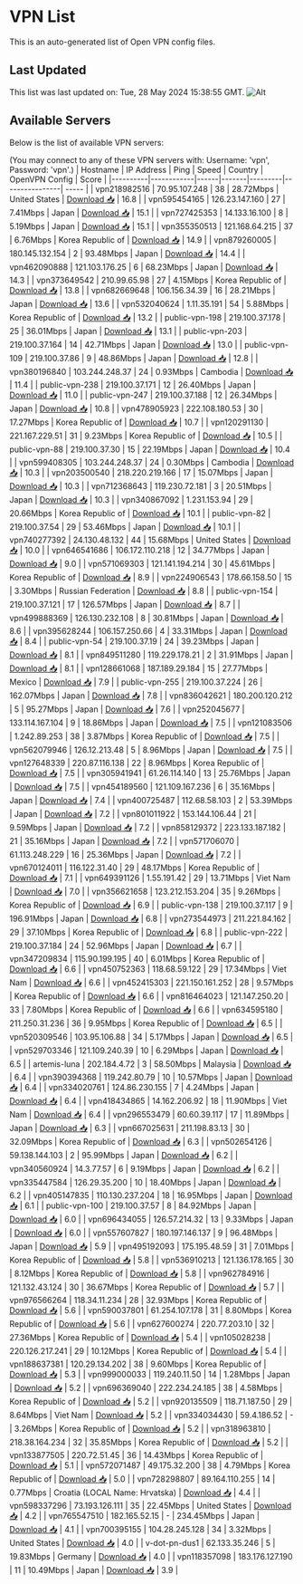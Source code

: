 # VPN List

This is an auto-generated list of Open VPN config files.

## Last Updated

This list was last updated on: Tue, 28 May 2024 15:38:55 GMT.
![Alt](https://repobeats.axiom.co/api/embed/186b98318ef1479477931607c1ad7d823f12451f.svg "Repobeats analytics image")

## Available Servers

Below is the list of available VPN servers:

(You may connect to any of these VPN servers with: Username: 'vpn', Password: 'vpn'.)
| Hostname | IP Address | Ping | Speed | Country | OpenVPN Config | Score |
|----------|------------|------|-------|---------|----------------| ----- |
| vpn218982516 | 70.95.107.248 | 38 | 28.72Mbps | United States | [Download 📥](./configs/server_0_US.ovpn) | 16.8 |
| vpn595454165 | 126.23.147.160 | 27 | 7.41Mbps | Japan | [Download 📥](./configs/server_1_JP.ovpn) | 15.1 |
| vpn727425353 | 14.133.16.100 | 8 | 5.19Mbps | Japan | [Download 📥](./configs/server_2_JP.ovpn) | 15.1 |
| vpn355350513 | 121.168.64.215 | 37 | 6.76Mbps | Korea Republic of | [Download 📥](./configs/server_3_KR.ovpn) | 14.9 |
| vpn879260005 | 180.145.132.154 | 2 | 93.48Mbps | Japan | [Download 📥](./configs/server_4_JP.ovpn) | 14.4 |
| vpn462090888 | 121.103.176.25 | 6 | 68.23Mbps | Japan | [Download 📥](./configs/server_5_JP.ovpn) | 14.3 |
| vpn373649542 | 210.99.65.98 | 27 | 4.15Mbps | Korea Republic of | [Download 📥](./configs/server_6_KR.ovpn) | 13.8 |
| vpn682669648 | 106.156.34.39 | 16 | 28.21Mbps | Japan | [Download 📥](./configs/server_7_JP.ovpn) | 13.6 |
| vpn532040624 | 1.11.35.191 | 54 | 5.88Mbps | Korea Republic of | [Download 📥](./configs/server_8_KR.ovpn) | 13.2 |
| public-vpn-198 | 219.100.37.178 | 25 | 36.01Mbps | Japan | [Download 📥](./configs/server_9_JP.ovpn) | 13.1 |
| public-vpn-203 | 219.100.37.164 | 14 | 42.71Mbps | Japan | [Download 📥](./configs/server_10_JP.ovpn) | 13.0 |
| public-vpn-109 | 219.100.37.86 | 9 | 48.86Mbps | Japan | [Download 📥](./configs/server_11_JP.ovpn) | 12.8 |
| vpn380196840 | 103.244.248.37 | 24 | 0.93Mbps | Cambodia | [Download 📥](./configs/server_12_KH.ovpn) | 11.4 |
| public-vpn-238 | 219.100.37.171 | 12 | 26.40Mbps | Japan | [Download 📥](./configs/server_13_JP.ovpn) | 11.0 |
| public-vpn-247 | 219.100.37.188 | 12 | 26.34Mbps | Japan | [Download 📥](./configs/server_14_JP.ovpn) | 10.8 |
| vpn478905923 | 222.108.180.53 | 30 | 17.27Mbps | Korea Republic of | [Download 📥](./configs/server_15_KR.ovpn) | 10.7 |
| vpn120291130 | 221.167.229.51 | 31 | 9.23Mbps | Korea Republic of | [Download 📥](./configs/server_16_KR.ovpn) | 10.5 |
| public-vpn-88 | 219.100.37.30 | 15 | 22.19Mbps | Japan | [Download 📥](./configs/server_17_JP.ovpn) | 10.4 |
| vpn599408305 | 103.244.248.37 | 24 | 0.30Mbps | Cambodia | [Download 📥](./configs/server_18_KH.ovpn) | 10.3 |
| vpn203500540 | 218.220.219.166 | 17 | 15.07Mbps | Japan | [Download 📥](./configs/server_19_JP.ovpn) | 10.3 |
| vpn712368643 | 119.230.72.181 | 3 | 20.51Mbps | Japan | [Download 📥](./configs/server_20_JP.ovpn) | 10.3 |
| vpn340867092 | 1.231.153.94 | 29 | 20.66Mbps | Korea Republic of | [Download 📥](./configs/server_21_KR.ovpn) | 10.1 |
| public-vpn-82 | 219.100.37.54 | 29 | 53.46Mbps | Japan | [Download 📥](./configs/server_22_JP.ovpn) | 10.1 |
| vpn740277392 | 24.130.48.132 | 44 | 15.68Mbps | United States | [Download 📥](./configs/server_23_US.ovpn) | 10.0 |
| vpn646541686 | 106.172.110.218 | 12 | 34.77Mbps | Japan | [Download 📥](./configs/server_24_JP.ovpn) | 9.0 |
| vpn571069303 | 121.141.194.214 | 30 | 45.61Mbps | Korea Republic of | [Download 📥](./configs/server_25_KR.ovpn) | 8.9 |
| vpn224906543 | 178.66.158.50 | 15 | 3.30Mbps | Russian Federation | [Download 📥](./configs/server_26_RU.ovpn) | 8.8 |
| public-vpn-154 | 219.100.37.121 | 17 | 126.57Mbps | Japan | [Download 📥](./configs/server_27_JP.ovpn) | 8.7 |
| vpn499888369 | 126.130.232.108 | 8 | 30.81Mbps | Japan | [Download 📥](./configs/server_28_JP.ovpn) | 8.6 |
| vpn395628244 | 106.157.250.66 | 4 | 33.31Mbps | Japan | [Download 📥](./configs/server_29_JP.ovpn) | 8.4 |
| public-vpn-54 | 219.100.37.19 | 24 | 39.23Mbps | Japan | [Download 📥](./configs/server_30_JP.ovpn) | 8.1 |
| vpn849511280 | 119.229.178.21 | 2 | 31.91Mbps | Japan | [Download 📥](./configs/server_31_JP.ovpn) | 8.1 |
| vpn128661068 | 187.189.29.184 | 15 | 27.77Mbps | Mexico | [Download 📥](./configs/server_32_MX.ovpn) | 7.9 |
| public-vpn-255 | 219.100.37.224 | 26 | 162.07Mbps | Japan | [Download 📥](./configs/server_33_JP.ovpn) | 7.8 |
| vpn836042621 | 180.200.120.212 | 5 | 95.27Mbps | Japan | [Download 📥](./configs/server_34_JP.ovpn) | 7.6 |
| vpn252045677 | 133.114.167.104 | 9 | 18.86Mbps | Japan | [Download 📥](./configs/server_35_JP.ovpn) | 7.5 |
| vpn121083506 | 1.242.89.253 | 38 | 3.87Mbps | Korea Republic of | [Download 📥](./configs/server_36_KR.ovpn) | 7.5 |
| vpn562079946 | 126.12.213.48 | 5 | 8.96Mbps | Japan | [Download 📥](./configs/server_37_JP.ovpn) | 7.5 |
| vpn127648339 | 220.87.116.138 | 22 | 8.96Mbps | Korea Republic of | [Download 📥](./configs/server_38_KR.ovpn) | 7.5 |
| vpn305941941 | 61.26.114.140 | 13 | 25.76Mbps | Japan | [Download 📥](./configs/server_39_JP.ovpn) | 7.5 |
| vpn454189560 | 121.109.167.236 | 6 | 35.16Mbps | Japan | [Download 📥](./configs/server_40_JP.ovpn) | 7.4 |
| vpn400725487 | 112.68.58.103 | 2 | 53.39Mbps | Japan | [Download 📥](./configs/server_41_JP.ovpn) | 7.2 |
| vpn801011922 | 153.144.106.44 | 21 | 9.59Mbps | Japan | [Download 📥](./configs/server_42_JP.ovpn) | 7.2 |
| vpn858129372 | 223.133.187.182 | 21 | 35.16Mbps | Japan | [Download 📥](./configs/server_43_JP.ovpn) | 7.2 |
| vpn571706070 | 61.113.248.229 | 16 | 25.36Mbps | Japan | [Download 📥](./configs/server_44_JP.ovpn) | 7.2 |
| vpn670124011 | 116.122.31.40 | 29 | 48.17Mbps | Korea Republic of | [Download 📥](./configs/server_45_KR.ovpn) | 7.1 |
| vpn649391126 | 1.55.191.42 | 29 | 13.71Mbps | Viet Nam | [Download 📥](./configs/server_46_VN.ovpn) | 7.0 |
| vpn356621658 | 123.212.153.204 | 35 | 9.26Mbps | Korea Republic of | [Download 📥](./configs/server_47_KR.ovpn) | 6.9 |
| public-vpn-138 | 219.100.37.117 | 9 | 196.91Mbps | Japan | [Download 📥](./configs/server_48_JP.ovpn) | 6.8 |
| vpn273544973 | 211.221.84.162 | 29 | 37.10Mbps | Korea Republic of | [Download 📥](./configs/server_49_KR.ovpn) | 6.8 |
| public-vpn-222 | 219.100.37.184 | 24 | 52.96Mbps | Japan | [Download 📥](./configs/server_50_JP.ovpn) | 6.7 |
| vpn347209834 | 115.90.199.195 | 40 | 6.01Mbps | Korea Republic of | [Download 📥](./configs/server_51_KR.ovpn) | 6.6 |
| vpn450752363 | 118.68.59.122 | 29 | 17.34Mbps | Viet Nam | [Download 📥](./configs/server_52_VN.ovpn) | 6.6 |
| vpn452415303 | 221.150.161.252 | 28 | 9.57Mbps | Korea Republic of | [Download 📥](./configs/server_53_KR.ovpn) | 6.6 |
| vpn816464023 | 121.147.250.20 | 33 | 7.80Mbps | Korea Republic of | [Download 📥](./configs/server_54_KR.ovpn) | 6.6 |
| vpn634595180 | 211.250.31.236 | 36 | 9.95Mbps | Korea Republic of | [Download 📥](./configs/server_55_KR.ovpn) | 6.5 |
| vpn520309546 | 103.95.106.88 | 34 | 5.17Mbps | Japan | [Download 📥](./configs/server_56_JP.ovpn) | 6.5 |
| vpn529703346 | 121.109.240.39 | 10 | 6.29Mbps | Japan | [Download 📥](./configs/server_57_JP.ovpn) | 6.5 |
| artemis-luna | 202.184.4.72 | 3 | 58.50Mbps | Malaysia | [Download 📥](./configs/server_58_MY.ovpn) | 6.4 |
| vpn390394368 | 119.242.80.79 | 10 | 10.57Mbps | Japan | [Download 📥](./configs/server_59_JP.ovpn) | 6.4 |
| vpn334020761 | 124.86.230.155 | 7 | 4.24Mbps | Japan | [Download 📥](./configs/server_60_JP.ovpn) | 6.4 |
| vpn418434865 | 14.162.206.92 | 18 | 11.90Mbps | Viet Nam | [Download 📥](./configs/server_61_VN.ovpn) | 6.4 |
| vpn296553479 | 60.60.39.117 | 17 | 11.89Mbps | Japan | [Download 📥](./configs/server_62_JP.ovpn) | 6.3 |
| vpn667025631 | 211.198.83.13 | 30 | 32.09Mbps | Korea Republic of | [Download 📥](./configs/server_63_KR.ovpn) | 6.3 |
| vpn502654126 | 59.138.144.103 | 2 | 95.99Mbps | Japan | [Download 📥](./configs/server_64_JP.ovpn) | 6.2 |
| vpn340560924 | 14.3.77.57 | 6 | 9.19Mbps | Japan | [Download 📥](./configs/server_65_JP.ovpn) | 6.2 |
| vpn335447584 | 126.29.35.200 | 10 | 18.40Mbps | Japan | [Download 📥](./configs/server_66_JP.ovpn) | 6.2 |
| vpn405147835 | 110.130.237.204 | 18 | 16.95Mbps | Japan | [Download 📥](./configs/server_67_JP.ovpn) | 6.1 |
| public-vpn-100 | 219.100.37.57 | 8 | 84.92Mbps | Japan | [Download 📥](./configs/server_68_JP.ovpn) | 6.0 |
| vpn696434055 | 126.57.214.32 | 13 | 9.33Mbps | Japan | [Download 📥](./configs/server_69_JP.ovpn) | 6.0 |
| vpn557607827 | 180.197.146.137 | 9 | 96.48Mbps | Japan | [Download 📥](./configs/server_70_JP.ovpn) | 5.9 |
| vpn495192093 | 175.195.48.59 | 31 | 7.01Mbps | Korea Republic of | [Download 📥](./configs/server_71_KR.ovpn) | 5.8 |
| vpn536910213 | 121.136.178.165 | 30 | 8.12Mbps | Korea Republic of | [Download 📥](./configs/server_72_KR.ovpn) | 5.8 |
| vpn962784916 | 121.132.43.124 | 30 | 36.67Mbps | Korea Republic of | [Download 📥](./configs/server_73_KR.ovpn) | 5.7 |
| vpn976566264 | 118.34.11.234 | 28 | 32.93Mbps | Korea Republic of | [Download 📥](./configs/server_74_KR.ovpn) | 5.6 |
| vpn590037801 | 61.254.107.178 | 31 | 8.80Mbps | Korea Republic of | [Download 📥](./configs/server_75_KR.ovpn) | 5.6 |
| vpn627600274 | 220.77.203.10 | 32 | 27.36Mbps | Korea Republic of | [Download 📥](./configs/server_76_KR.ovpn) | 5.4 |
| vpn105028238 | 220.126.217.241 | 29 | 10.12Mbps | Korea Republic of | [Download 📥](./configs/server_77_KR.ovpn) | 5.4 |
| vpn188637381 | 120.29.134.202 | 38 | 9.60Mbps | Korea Republic of | [Download 📥](./configs/server_78_KR.ovpn) | 5.3 |
| vpn999000033 | 119.240.11.50 | 14 | 1.28Mbps | Japan | [Download 📥](./configs/server_79_JP.ovpn) | 5.2 |
| vpn696369040 | 222.234.24.185 | 38 | 4.58Mbps | Korea Republic of | [Download 📥](./configs/server_80_KR.ovpn) | 5.2 |
| vpn920135509 | 118.71.187.50 | 29 | 8.64Mbps | Viet Nam | [Download 📥](./configs/server_81_VN.ovpn) | 5.2 |
| vpn334034430 | 59.4.186.52 | - | 3.26Mbps | Korea Republic of | [Download 📥](./configs/server_82_KR.ovpn) | 5.2 |
| vpn318963810 | 218.38.164.234 | 32 | 35.85Mbps | Korea Republic of | [Download 📥](./configs/server_83_KR.ovpn) | 5.2 |
| vpn133877505 | 220.72.51.45 | 36 | 14.43Mbps | Korea Republic of | [Download 📥](./configs/server_84_KR.ovpn) | 5.1 |
| vpn572071487 | 49.175.32.200 | 38 | 4.79Mbps | Korea Republic of | [Download 📥](./configs/server_85_KR.ovpn) | 5.0 |
| vpn728298807 | 89.164.110.255 | 14 | 0.77Mbps | Croatia (LOCAL Name: Hrvatska) | [Download 📥](./configs/server_86_HR.ovpn) | 4.4 |
| vpn598337296 | 73.193.126.111 | 35 | 22.45Mbps | United States | [Download 📥](./configs/server_87_US.ovpn) | 4.2 |
| vpn765547510 | 182.165.52.15 | - | 234.45Mbps | Japan | [Download 📥](./configs/server_88_JP.ovpn) | 4.1 |
| vpn700395155 | 104.28.245.128 | 34 | 3.32Mbps | United States | [Download 📥](./configs/server_89_US.ovpn) | 4.0 |
| v-dot-pn-dus1 | 62.133.35.246 | 5 | 19.83Mbps | Germany | [Download 📥](./configs/server_90_DE.ovpn) | 4.0 |
| vpn118357098 | 183.176.127.190 | 11 | 10.49Mbps | Japan | [Download 📥](./configs/server_91_JP.ovpn) | 3.9 |
